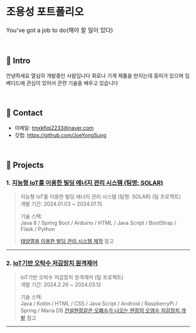 # 조용성 포트폴리오
<font size=3>You've got a job to do(해야 할 일이 있다)</font>

</br>

## :pushpin: Intro
안녕하세요 열심히 개발중인 사람입니다
회로나 기계 제품을 만지는데 흥미가 있으며
임베디드에 관심이 있어서 관련 기술을 배우고 있습니다


</br>

## :pushpin: Contact
- 이메일: tmxkflqj2233@naver.com
- 깃헙: https://github.com/JoeYongSung

</br>

## :pushpin: Projects
### 1. [지능형 IoT를 이용한 빌딩 에너지 관리 시스템 (팀명: SOLAR)](https://github.com/2023-SMHRD-KDT-IOT-4/SolarBEMS)
>지능형 IoT를 이용한 빌딩 에너지 관리 시스템 (팀명: SOLAR) (팀 프로젝트)  
>개발 기간: 2024.01.03 ~ 2024.01.15  
>  
>기술 스택:  
>Java 8 / Spring Boot / Arduino / HTML / Java Script / BootStrap / Flask / Python
>  
>[태양열을 이용한 빌딩 관리 시스템 제작](https://github.com/2023-SMHRD-KDT-IOT-4/SolarBEMS) 참고

---

### 2. [ IoT기반 오탁수 저감장치 원격제어](https://github.com/2023-SMHRD-KDT-IOT-4/AzuVeryFine)
> IoT기반 오탁수 저감장치 원격제어  (팀 프로젝트)  
>개발 기간: 2024.2.26 ~ 2024.03.12  
>  
>기술 스택:  
>Java / Kotlin / HTML / CSS / Java Script / Android / RaspberryPi / Spring / Maria DB
>[건설현장같은 오폐수가 나오는 현장의 오염수 저감장치 개발](https://github.com/2023-SMHRD-KDT-IOT-4/AzuVeryFine) 참고

---
